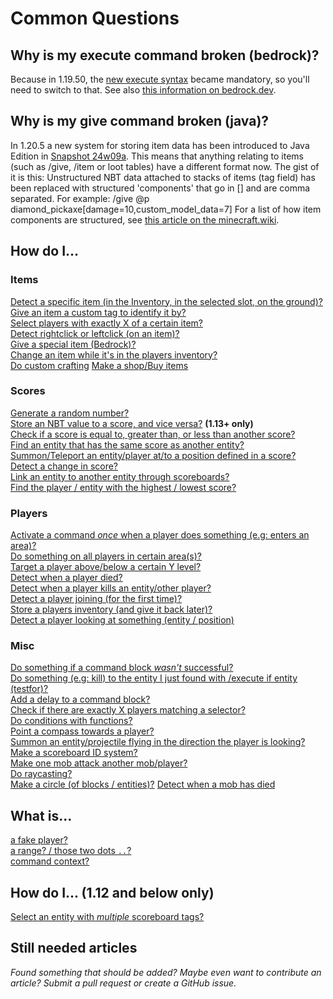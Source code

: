 # Common Questions

## Why is my execute command broken (bedrock)?

Because in 1.19.50, the [new execute syntax](https://learn.microsoft.com/en-us/minecraft/creator/documents/commandsnewexecute) became mandatory, so you'll need to switch to that. See also [this information on bedrock.dev](https://wiki.bedrock.dev/commands/new-execute.html).

## Why is my give command broken (java)?
In 1.20.5 a new system for storing item data has been introduced to Java Edition in [Snapshot 24w09a](https://www.minecraft.net/en-us/article/minecraft-snapshot-24w09a).
This means that anything relating to items (such as /give, /item or loot tables) have a different format now.
The gist of it is this: Unstructured NBT data attached to stacks of items (tag field) has been replaced with structured 'components' that go in [] and are comma separated. For example: /give @p diamond_pickaxe[damage=10,custom_model_data=7]
For a list of how item components are structured, see [this article on the minecraft.wiki](https://minecraft.wiki/w/Item_format/1.20.5).

## How do I...

### Items

[Detect a specific item (in the Inventory, in the selected slot, on the ground)?](/wiki/questions/detectitem)  
[Give an item a custom tag to identify it by?](/wiki/questions/customitemtag)  
[Select players with exactly X of a certain item?](/wiki/questions/amountitems)  
[Detect rightclick or leftclick (on an item)?](/wiki/questions/itemclick)  
[Give a special item (Bedrock)?](/wiki/questions/giveitembedrock)  
[Change an item while it's in the players inventory?](/wiki/questions/modifyinventory)  
[Do custom crafting](/wiki/questions/customcrafting)
[Make a shop/Buy items](wiki/questions/shop)

### Scores

[Generate a random number?](/wiki/questions/randomnumber)  
[Store an NBT value to a score, and vice versa?](/wiki/questions/nbttransfer) **(1.13+ only)**  
[Check if a score is equal to, greater than, or less than another score?](/wiki/questions/scorecompare)  
[Find an entity that has the same score as another entity?](/wiki/questions/findsamescoreentity)  
[Summon/Teleport an entity/player at/to a position defined in a score?](/wiki/questions/movetoscore)  
[Detect a change in score?](/wiki/questions/changeofscore)  
[Link an entity to another entity through scoreboards?](/wiki/questions/linkentity)  
[Find the player / entity with the highest / lowest score?](/wiki/questions/highestscore/)   

### Players

[Activate a command *once* when a player does something (e.g: enters an area)?](/wiki/questions/runonce)  
[Do something on all players in certain area(s)?](/wiki/questions/areas)   
[Target a player above/below a certain Y level?](/wiki/questions/heighttest)  
[Detect when a player died?](/wiki/questions/playerdeaths)  
[Detect when a player kills an entity/other player?](/wiki/questions/playerkills)  
[Detect a player joining (for the first time)?](/wiki/questions/playerjoin)  
[Store a players inventory (and give it back later)?](/wiki/questions/storeinventory)  
[Detect a player looking at something (entity / position)](/wiki/questions/lookat)  

### Misc

[Do something if a command block *wasn't* successful?](/wiki/questions/blockinvert)  
[Do something (e.g: kill) to the entity I just found with /execute if entity (testfor)?](/wiki/questions/tagentity)  
[Add a delay to a command block?](/wiki/questions/blockdelay)  
[Check if there are exactly X players matching a selector?](/wiki/questions/numplayers)  
[Do conditions with functions?](/wiki/questions/functionconditions)  
[Point a compass towards a player?](/wiki/questions/compasstoplayer)  
[Summon an entity/projectile flying in the direction the player is looking?](/wiki/questions/shootfacing)  
[Make a scoreboard ID system?](/wiki/questions/linkentity)  
[Make one mob attack another mob/player?](/wiki/questions/angermob)  
[Do raycasting?](/wiki/questions/raycast)   
[Make a circle (of blocks / entities)?](/wiki/questions/makecircle/)
[Detect when a mob has died](/wiki/questions/mobdeaths)

## What is...

[a fake player?](/wiki/questions/fakeplayer)  
[a range? / those two dots `..`?](/wiki/questions/range)  
[command context?](/wiki/questions/commandcontext)  


## How do I... (1.12 and below only)

[Select an entity with *multiple* scoreboard tags?](/wiki/questions/multipletags)


## Still needed articles

*Found something that should be added? Maybe even want to contribute an article? Submit a pull request or create a GitHub issue.*
